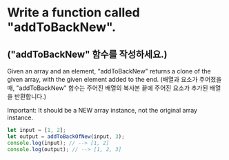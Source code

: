 # Write a function called "addToBackNew".

## ("addToBackNew" 함수를 작성하세요.)

Given an array and an element, "addToBackNew" returns a clone of the given array, with the given element added to the end.
(배열과 요소가 주어졌을때, "addToBackNew" 함수는 주어진 배열의 복사본 끝에 주어진 요소가 추가된 배열을 반환합니다.)

Important: It should be a NEW array instance, not the original array instance.

```js
let input = [1, 2];
let output = addToBackOfNew(input, 3);
console.log(input); // --> [1, 2]
console.log(output); // --> [1, 2, 3]
```